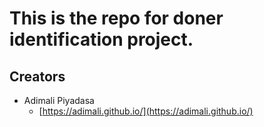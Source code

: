 # This is the repo for doner identification project.


## Creators

* Adimali Piyadasa
    - [https://adimali.github.io/](https://adimali.github.io/)
